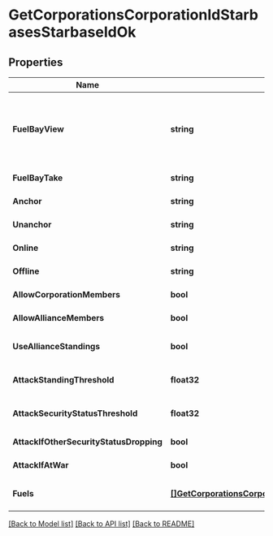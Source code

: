 # GetCorporationsCorporationIdStarbasesStarbaseIdOk

## Properties
Name | Type | Description | Notes
------------ | ------------- | ------------- | -------------
**FuelBayView** | **string** | Who can view the starbase (POS)&#39;s fule bay. Characters either need to have required role or belong to the starbase (POS) owner&#39;s corporation or alliance, as described by the enum, all other access settings follows the same scheme | [default to null]
**FuelBayTake** | **string** | Who can take fuel blocks out of the starbase (POS)&#39;s fuel bay | [default to null]
**Anchor** | **string** | Who can anchor starbase (POS) and its structures | [default to null]
**Unanchor** | **string** | Who can unanchor starbase (POS) and its structures | [default to null]
**Online** | **string** | Who can online starbase (POS) and its structures | [default to null]
**Offline** | **string** | Who can offline starbase (POS) and its structures | [default to null]
**AllowCorporationMembers** | **bool** | allow_corporation_members boolean | [default to null]
**AllowAllianceMembers** | **bool** | allow_alliance_members boolean | [default to null]
**UseAllianceStandings** | **bool** | True if the starbase (POS) is using alliance standings, otherwise using corporation&#39;s | [default to null]
**AttackStandingThreshold** | **float32** | Starbase (POS) will attack if target&#39;s standing is lower than this value | [optional] [default to null]
**AttackSecurityStatusThreshold** | **float32** | Starbase (POS) will attack if target&#39;s security standing is lower than this value | [optional] [default to null]
**AttackIfOtherSecurityStatusDropping** | **bool** | attack_if_other_security_status_dropping boolean | [default to null]
**AttackIfAtWar** | **bool** | attack_if_at_war boolean | [default to null]
**Fuels** | [**[]GetCorporationsCorporationIdStarbasesStarbaseIdFuel**](get_corporations_corporation_id_starbases_starbase_id_fuel.md) | Fuel blocks and other things that will be consumed when operating a starbase (POS) | [optional] [default to null]

[[Back to Model list]](../README.md#documentation-for-models) [[Back to API list]](../README.md#documentation-for-api-endpoints) [[Back to README]](../README.md)


